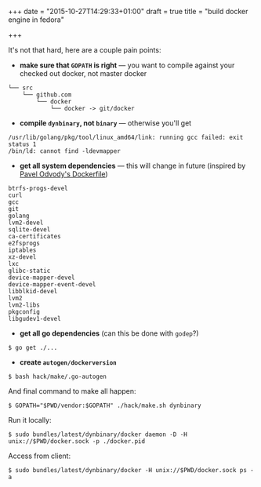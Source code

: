 +++
date = "2015-10-27T14:29:33+01:00"
draft = true
title = "build docker engine in fedora"

+++

It's not that hard, here are a couple pain points:

 * **make sure that `GOPATH` is right** — you want to compile against your checked out docker, not master docker
```
└── src
    └── github.com
        └── docker
            └── docker -> git/docker
```

 * **compile `dynbinary`, not `binary`** — otherwise you'll get
```
/usr/lib/golang/pkg/tool/linux_amd64/link: running gcc failed: exit status 1
/bin/ld: cannot find -ldevmapper
```

 * **get all system dependencies** — this will change in future (inspired by [Pavel Odvody's Dockerfile](https://github.com/shaded-enmity/docker-build-fedora/blob/master/Dockerfile))
```
btrfs-progs-devel
curl
gcc
git
golang
lvm2-devel
sqlite-devel
ca-certificates
e2fsprogs
iptables
xz-devel
lxc
glibc-static
device-mapper-devel
device-mapper-event-devel
libblkid-devel
lvm2
lvm2-libs
pkgconfig
libgudev1-devel
```

 * **get all go dependencies** (can this be done with `godep`?)
```
$ go get ./...
```

 * **create `autogen/dockerversion`**
```
$ bash hack/make/.go-autogen
```

And final command to make all happen:

```
$ GOPATH="$PWD/vendor:$GOPATH" ./hack/make.sh dynbinary
```

Run it locally:

```
$ sudo bundles/latest/dynbinary/docker daemon -D -H unix://$PWD/docker.sock -p ./docker.pid
```

Access from client:

```
$ sudo bundles/latest/dynbinary/docker -H unix://$PWD/docker.sock ps -a
```
